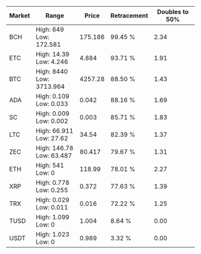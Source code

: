 | Market | Range | Price| Retracement | Doubles to 50% |
| --- | --- | --- | --- | --- |
| BCH | High: 649<br />Low: 172.581 | 175.186 | 99.45 % | 2.34 |
| ETC | High: 14.39<br />Low: 4.246 | 4.884 | 93.71 % | 1.91 |
| BTC | High: 8440<br />Low: 3713.964 | 4257.28 | 88.50 % | 1.43 |
| ADA | High: 0.109<br />Low: 0.033 | 0.042 | 88.16 % | 1.69 |
| SC | High: 0.009<br />Low: 0.002 | 0.003 | 85.71 % | 1.83 |
| LTC | High: 66.911<br />Low: 27.62 | 34.54 | 82.39 % | 1.37 |
| ZEC | High: 146.78<br />Low: 63.487 | 80.417 | 79.67 % | 1.31 |
| ETH | High: 541<br />Low: 0 | 118.99 | 78.01 % | 2.27 |
| XRP | High: 0.778<br />Low: 0.255 | 0.372 | 77.63 % | 1.39 |
| TRX | High: 0.029<br />Low: 0.011 | 0.016 | 72.22 % | 1.25 |
| TUSD | High: 1.099<br />Low: 0 | 1.004 | 8.64 % | 0.00 |
| USDT | High: 1.023<br />Low: 0 | 0.989 | 3.32 % | 0.00 |
